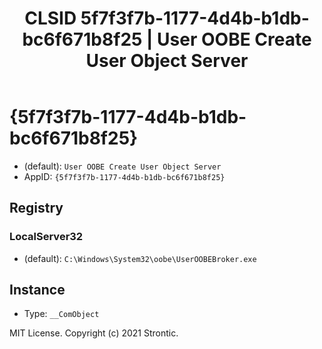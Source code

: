 ﻿---
title: "CLSID 5f7f3f7b-1177-4d4b-b1db-bc6f671b8f25 | User OOBE Create User Object Server"
excerpt: What is COM-Object CLSID 5f7f3f7b-1177-4d4b-b1db-bc6f671b8f25?
---

# {5f7f3f7b-1177-4d4b-b1db-bc6f671b8f25}

* (default): `User OOBE Create User Object Server`
* AppID: `{5f7f3f7b-1177-4d4b-b1db-bc6f671b8f25}`

## Registry


### LocalServer32

* (default): `C:\Windows\System32\oobe\UserOOBEBroker.exe`

## Instance

* Type: `__ComObject`

MIT License. Copyright (c) 2021 Strontic.


